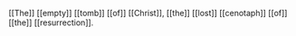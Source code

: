 [[The]] [[empty]] [[tomb]] [[of]] [[Christ]], [[the]] [[lost]] [[cenotaph]] [[of]] [[the]] [[resurrection]].
